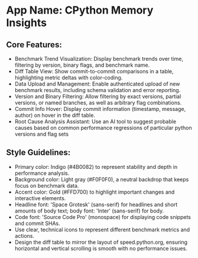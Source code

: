 # **App Name**: CPython Memory Insights

## Core Features:

- Benchmark Trend Visualization: Display benchmark trends over time, filtering by version, binary flags, and benchmark name.
- Diff Table View: Show commit-to-commit comparisons in a table, highlighting metric deltas with color-coding.
- Data Upload and Management: Enable authenticated upload of new benchmark results, including schema validation and error reporting.
- Version and Binary Filtering: Allow filtering by exact versions, partial versions, or named branches, as well as arbitrary flag combinations.
- Commit Info Hover: Display commit information (timestamp, message, author) on hover in the diff table.
- Root Cause Analysis Assistant: Use an AI tool to suggest probable causes based on common performance regressions of particular python versions and flag sets

## Style Guidelines:

- Primary color: Indigo (#4B0082) to represent stability and depth in performance analysis.
- Background color: Light gray (#F0F0F0), a neutral backdrop that keeps focus on benchmark data.
- Accent color: Gold (#FFD700) to highlight important changes and interactive elements.
- Headline font: 'Space Grotesk' (sans-serif) for headlines and short amounts of body text; body font: 'Inter' (sans-serif) for body.
- Code font: 'Source Code Pro' (monospace) for displaying code snippets and commit SHAs.
- Use clear, technical icons to represent different benchmark metrics and actions.
- Design the diff table to mirror the layout of speed.python.org, ensuring horizontal and vertical scrolling is smooth with no performance issues.